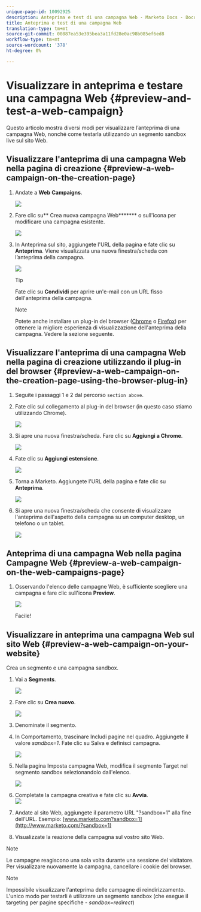 ```yaml
---
unique-page-id: 10092925
description: Anteprima e test di una campagna Web - Marketo Docs - Documentazione prodotto
title: Anteprima e test di una campagna Web
translation-type: tm+mt
source-git-commit: 00887ea53e395bea3a11fd28e0ac98b085ef6ed8
workflow-type: tm+mt
source-wordcount: '378'
ht-degree: 0%

---
```



# Visualizzare in anteprima e testare una campagna Web {#preview-and-test-a-web-campaign}

Questo articolo mostra diversi modi per visualizzare l’anteprima di una campagna Web, nonché come testarla utilizzando un segmento sandbox live sul sito Web.

## Visualizzare l&#39;anteprima di una campagna Web nella pagina di creazione {#preview-a-web-campaign-on-the-creation-page}

1. Andate a **Web** **Campaigns**.

   ![](assets/image2016-8-18-15-3a59-3a35.png)

1. Fare clic su** Crea nuova campagna Web******* o sull&#39;icona per modificare una campagna esistente.

   ![](assets/create-new-or-edit-web-campaign.png)

1. In Anteprima sul sito, aggiungete l&#39;URL della pagina e fate clic su **Anteprima**. Viene visualizzata una nuova finestra/scheda con l’anteprima della campagna.

   ![](assets/three-1.png)

   >[!TIP]
   >
   >Fate clic su **Condividi** per aprire un&#39;e-mail con un URL fisso dell&#39;anteprima della campagna.

   >[!NOTE]
   >
   >Potete anche installare un plug-in del browser ([Chrome](https://chrome.google.com/webstore/detail/marketo-web-personalizati/ldiddonjplchallbngbccbfdfeldohkj) o [Firefox](http://docs.marketo.com/display/docs/assets/mwp-0.0.0.8.xpi)) per ottenere la migliore esperienza di visualizzazione dell&#39;anteprima della campagna. Vedere la sezione seguente.

## Visualizzare l&#39;anteprima di una campagna Web nella pagina di creazione utilizzando il plug-in del browser {#preview-a-web-campaign-on-the-creation-page-using-the-browser-plug-in}

1. Seguite i passaggi 1 e 2 dal percorso `section above`.
1. Fate clic sul collegamento al plug-in del browser (in questo caso stiamo utilizzando Chrome).

   ![](assets/4-1.png)

1. Si apre una nuova finestra/scheda. Fare clic su **Aggiungi a Chrome**.

   ![](assets/five.png)

1. Fate clic su **Aggiungi estensione**.

   ![](assets/six.png)

1. Torna a Marketo. Aggiungete l&#39;URL della pagina e fate clic su **Anteprima**.

   ![](assets/seven.png)

1. Si apre una nuova finestra/scheda che consente di visualizzare l&#39;anteprima dell&#39;aspetto della campagna su un computer desktop, un telefono o un tablet.

   ![](assets/campaign-preview.png)

## Anteprima di una campagna Web nella pagina Campagne Web {#preview-a-web-campaign-on-the-web-campaigns-page}

1. Osservando l&#39;elenco delle campagne Web, è sufficiente scegliere una campagna e fare clic sull&#39;icona **Preview**.

   ![](assets/web-campaigns-1-preview-hand.png)

   Facile!

## Visualizzare in anteprima una campagna Web sul sito Web {#preview-a-web-campaign-on-your-website}

Crea un segmento e una campagna sandbox.

1. Vai a **Segments**.

   ![](assets/new-dropdown-segments-hand.jpg)

1. Fare clic su **Crea nuovo**.

   ![](assets/image2015-9-10-10-3a42-3a39.png)

1. Denominate il segmento.
1. In Comportamento, trascinare Includi pagine nel quadro. Aggiungete il valore *sandbox=1*. Fate clic su Salva e definisci campagna.

   ![](assets/segment.png)

1. Nella pagina Imposta campagna Web, modifica il segmento Target nel segmento sandbox selezionandolo dall&#39;elenco.

   ![](assets/set-web-campaign-target-segment.jpg)

1. Completate la campagna creativa e fate clic su **Avvia**.\
   ![](assets/click-launch.jpg)

1. Andate al sito Web, aggiungete il parametro URL &quot;?sandbox=1&quot; alla fine dell’URL. Esempio: [www.marketo.com?sandbox=1](http://www.marketo.com/?sandbox=1)
1. Visualizzate la reazione della campagna sul vostro sito Web.

>[!NOTE]
>
>Le campagne reagiscono una sola volta durante una sessione del visitatore. Per visualizzare nuovamente la campagna, cancellare i cookie del browser.

>[!NOTE]
>
>Impossibile visualizzare l&#39;anteprima delle campagne di reindirizzamento. L&#39;unico modo per testarli è utilizzare un segmento sandbox (che esegue il targeting per pagine specifiche - *sandbox=redirect*)

